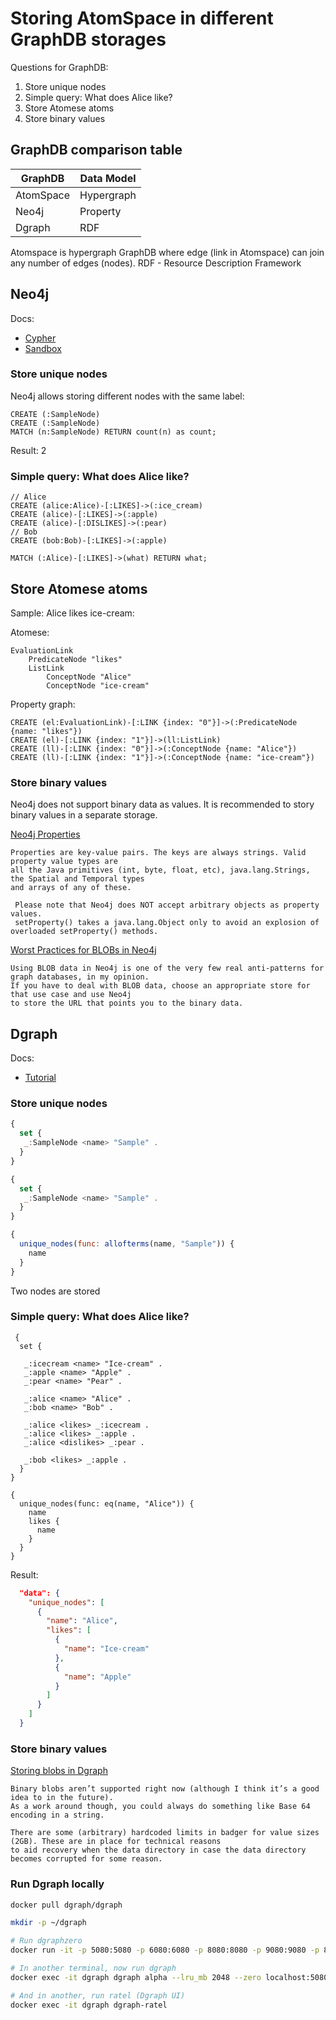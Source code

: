 # Storing AtomSpace in different GraphDB storages

Questions for GraphDB:
1. Store unique nodes
1. Simple query: What does Alice like?
1. Store Atomese atoms
1. Store binary values

## GraphDB comparison table

| GraphDB  | Data Model|
|----------|-----------|
| AtomSpace| Hypergraph|
| Neo4j    | Property  |
| Dgraph   | RDF       |


Atomspace is hypergraph GraphDB where edge (link in Atomspace) can join any number of edges (nodes).
RDF - Resource Description Framework

## Neo4j

Docs:
* [Cypher](https://neo4j.com/docs/cypher-manual/current/introduction/)
* [Sandbox](https://neo4j.com/sandbox-v2/)

### Store unique nodes

Neo4j allows storing different nodes with the same label:
```cypher
CREATE (:SampleNode)
CREATE (:SampleNode)
MATCH (n:SampleNode) RETURN count(n) as count;
```

Result: 2

### Simple query: What does Alice like?

```cypher
// Alice
CREATE (alice:Alice)-[:LIKES]->(:ice_cream)
CREATE (alice)-[:LIKES]->(:apple)
CREATE (alice)-[:DISLIKES]->(:pear)
// Bob
CREATE (bob:Bob)-[:LIKES]->(:apple)

MATCH (:Alice)-[:LIKES]->(what) RETURN what;
```
## Store Atomese atoms


Sample: Alice likes ice-cream:

Atomese:
```text
EvaluationLink
    PredicateNode "likes"
    ListLink
        ConceptNode "Alice"
        ConceptNode "ice-cream"
```

Property graph:
```cypher
CREATE (el:EvaluationLink)-[:LINK {index: "0"}]->(:PredicateNode {name: "likes"})
CREATE (el)-[:LINK {index: "1"}]->(ll:ListLink)
CREATE (ll)-[:LINK {index: "0"}]->(:ConceptNode {name: "Alice"})
CREATE (ll)-[:LINK {index: "1"}]->(:ConceptNode {name: "ice-cream"})
```

### Store binary values

Neo4j does not support binary data as values.
It is recommended to story binary values in a separate storage.

[Neo4j Properties](https://neo4j.com/docs/java-reference/current/javadocs/org/neo4j/graphdb/PropertyContainer.html)
```text
Properties are key-value pairs. The keys are always strings. Valid property value types are
all the Java primitives (int, byte, float, etc), java.lang.Strings, the Spatial and Temporal types
and arrays of any of these.

 Please note that Neo4j does NOT accept arbitrary objects as property values.
 setProperty() takes a java.lang.Object only to avoid an explosion of overloaded setProperty() methods.
```

[Worst Practices for BLOBs in Neo4j](https://neo4j.com/blog/dark-side-neo4j-worst-practices/)
```text
Using BLOB data in Neo4j is one of the very few real anti-patterns for graph databases, in my opinion.
If you have to deal with BLOB data, choose an appropriate store for that use case and use Neo4j
to store the URL that points you to the binary data.
```

## Dgraph

Docs:
* [Tutorial](https://tour.dgraph.io/)

### Store unique nodes

```javascript
{
  set {
   _:SampleNode <name> "Sample" .
  }
}

{
  set {
   _:SampleNode <name> "Sample" .
  }
}

{
  unique_nodes(func: allofterms(name, "Sample")) {
    name
  }
}
```

Two nodes are stored

### Simple query: What does Alice like?

```
 {
  set {

   _:icecream <name> "Ice-cream" .
   _:apple <name> "Apple" .
   _:pear <name> "Pear" .

   _:alice <name> "Alice" .
   _:bob <name> "Bob" .

   _:alice <likes> _:icecream .
   _:alice <likes> _:apple .
   _:alice <dislikes> _:pear .

   _:bob <likes> _:apple .
  }
}

{
  unique_nodes(func: eq(name, "Alice")) {
    name
    likes {
      name
    }
  }
}
```

Result:
```json
  "data": {
    "unique_nodes": [
      {
        "name": "Alice",
        "likes": [
          {
            "name": "Ice-cream"
          },
          {
            "name": "Apple"
          }
        ]
      }
    ]
  }
```

### Store binary values

[Storing blobs in Dgraph](https://discuss.dgraph.io/t/storing-blobs-in-dgraph/1927)
```text
Binary blobs aren’t supported right now (although I think it’s a good idea to in the future).
As a work around though, you could always do something like Base 64 encoding in a string.

There are some (arbitrary) hardcoded limits in badger for value sizes (2GB). These are in place for technical reasons
to aid recovery when the data directory in case the data directory becomes corrupted for some reason.
```

### Run Dgraph locally

```bash
docker pull dgraph/dgraph

mkdir -p ~/dgraph

# Run dgraphzero
docker run -it -p 5080:5080 -p 6080:6080 -p 8080:8080 -p 9080:9080 -p 8000:8000 -v ~/dgraph:/dgraph --name dgraph dgraph/dgraph dgraph zero

# In another terminal, now run dgraph
docker exec -it dgraph dgraph alpha --lru_mb 2048 --zero localhost:5080

# And in another, run ratel (Dgraph UI)
docker exec -it dgraph dgraph-ratel
```
